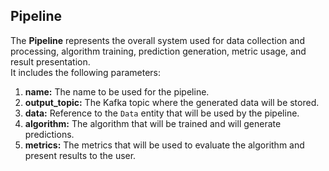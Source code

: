 ## Pipeline

The **Pipeline** represents the overall system used for data collection and processing, algorithm training, prediction generation, metric usage, and result presentation.  
It includes the following parameters:

1. **name:** The name to be used for the pipeline.
2. **output_topic:** The Kafka topic where the generated data will be stored.
3. **data:** Reference to the `Data` entity that will be used by the pipeline.
4. **algorithm:** The algorithm that will be trained and will generate predictions.
5. **metrics:** The metrics that will be used to evaluate the algorithm and present results to the user.
